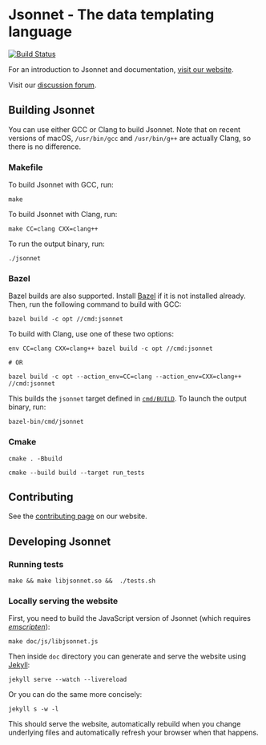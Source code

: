 # Jsonnet - The data templating language

[![Build Status](https://travis-ci.org/google/jsonnet.svg?branch=master)](https://travis-ci.org/google/jsonnet)

For an introduction to Jsonnet and documentation,
[visit our website](http://jsonnet.org).

Visit our [discussion forum](https://groups.google.com/forum/#!forum/jsonnet).

## Building Jsonnet

You can use either GCC or Clang to build Jsonnet. Note that on recent versions
of macOS, `/usr/bin/gcc` and `/usr/bin/g++` are actually Clang, so there is no
difference.

### Makefile

To build Jsonnet with GCC, run:

```
make
```

To build Jsonnet with Clang, run:

```
make CC=clang CXX=clang++
```

To run the output binary, run:

```
./jsonnet
```

### Bazel

Bazel builds are also supported.
Install [Bazel](https://www.bazel.io/versions/master/docs/install.html) if it is
not installed already. Then, run the following command to build with GCC:

```
bazel build -c opt //cmd:jsonnet
```

To build with Clang, use one of these two options:

```
env CC=clang CXX=clang++ bazel build -c opt //cmd:jsonnet

# OR

bazel build -c opt --action_env=CC=clang --action_env=CXX=clang++ //cmd:jsonnet
```

This builds the `jsonnet` target defined in [`cmd/BUILD`](./cmd/BUILD). To
launch the output binary, run:

```
bazel-bin/cmd/jsonnet
```


### Cmake


```
cmake . -Bbuild
```

```
cmake --build build --target run_tests
```

## Contributing

See the [contributing page](http://jsonnet.org/contributing.html) on our website.


## Developing Jsonnet

### Running tests

```
make && make libjsonnet.so &&  ./tests.sh
```


### Locally serving the website

First, you need to build the JavaScript version of Jsonnet (which requires [_emscripten_](https://emscripten.org/)):
```
make doc/js/libjsonnet.js
```

Then inside `doc` directory you can generate and serve the website using [Jekyll](https://jekyllrb.com/):
```
jekyll serve --watch --livereload
```
Or you can do the same more concisely:
```
jekyll s -w -l
```

This should serve the website, automatically rebuild when you change underlying files and automatically
refresh your browser when that happens.
